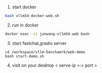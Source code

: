 1. start docker
```bash
bash vllm54-docker-web.sh
```

2. run in docker
```bash
docker exec -it junwang-vllm54-web bash
```

3. start fastchat,gradio server
```
cd /workspace/vllm-benchamrk/web-demo
bash start-demo.sh
```

4. visit on your desktop
< serve-ip >:< port >